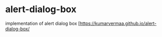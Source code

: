 # alert-dialog-box
implementation of alert dialog box
[[https://kumarvermaa.github.io/alert-dialog-box/
](https://codenova-kumar.github.io/alert-dialog-box/)
